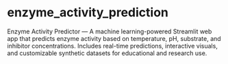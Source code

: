 # enzyme_activity_prediction
Enzyme Activity Predictor — A machine learning-powered Streamlit web app that predicts enzyme activity based on temperature, pH, substrate, and inhibitor concentrations. Includes real-time predictions, interactive visuals, and customizable synthetic datasets for educational and research use.
